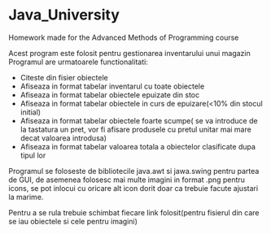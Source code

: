 # Java_University
Homework made for the Advanced Methods of Programming course

Acest program este folosit pentru gestionarea inventarului unui magazin
Programul are urmatoarele functionalitati:
  - Citeste din fisier obiectele
  - Afiseaza in format tabelar inventarul cu toate obiectele
  - Afiseaza in format tabelar obiectele epuizate din stoc
  - Afiseaza in format tabelar obiectele in curs de epuizare(<10% din stocul initial)
  - Afiseaza in format tabelar obiectele foarte scumpe( se va introduce de la tastatura un pret, vor fi afisare produsele cu pretul unitar mai mare decat valoarea introdusa)
  - Afiseaza in format tabelar valoarea totala a obiectelor clasificate dupa tipul lor

Programul se foloseste de bibliotecile java.awt si jawa.swing pentru partea de GUI, de asemenea folosesc mai multe imagini in format .png pentru icons, se pot inlocui cu oricare alt icon dorit doar ca trebuie facute ajustari la marime.

Pentru a se rula trebuie schimbat fiecare link folosit(pentru fisierul din care se iau obiectele si cele pentru imagini)
